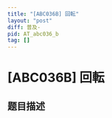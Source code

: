 ```yaml
---
title: "[ABC036B] 回転"
layout: "post"
diff: 普及-
pid: AT_abc036_b
tag: []
---
```


# [ABC036B] 回転

## 题目描述

[problemUrl]: https://atcoder.jp/contests/abc036/tasks/abc036_b



